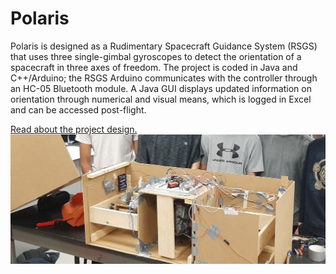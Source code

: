 # Polaris
Polaris is designed as a Rudimentary Spacecraft Guidance System (RSGS) that uses three single-gimbal gyroscopes to detect the orientation of a spacecraft in three axes of freedom. The project is coded in Java and C++/Arduino; the RSGS Arduino communicates with the controller through an HC-05 Bluetooth module. A Java GUI displays updated information on orientation through numerical and visual means, which is logged in Excel and can be accessed post-flight.

[Read about the project design.](https://github.com/ryli123/Polaris/blob/master/FinalProspectus.pdf)
![Polaris](https://github.com/ryli123/Polaris/blob/master/polaris%20(2).jpg)
